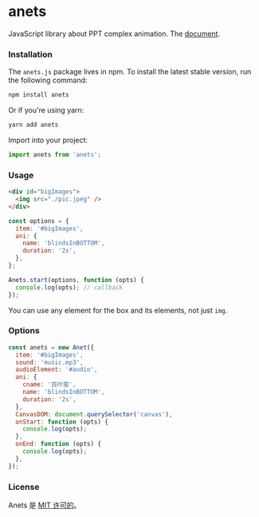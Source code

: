 # anets

JavaScript library about PPT complex animation. The [document](http://www.anets.site/).

### Installation

The `anets.js` package lives in npm. To install the latest stable version, run the following command:

```bash
npm install anets
```

Or if you're using yarn:

```bash
yarn add anets
```

Import into your project:

```js
import anets from 'anets';
```

### Usage

```html
<div id="bigImages">
  <img src="./pic.jpeg" />
</div>
```

```js
const options = {
  item: '#bigImages',
  ani: {
    name: 'blindsInBOTTOM',
    duration: '2s',
  },
};

Anets.start(options, function (opts) {
  console.log(opts); // callback
});
```

You can use any element for the box and its elements, not just `img`.

### Options

```js
const anets = new Anet({
  item: '#bigImages',
  sound: 'music.mp3',
  audioElement: '#audio',
  ani: {
    cname: '百叶窗',
    name: 'blindsInBOTTOM',
    duration: '2s',
  },
  CanvasDOM: document.querySelector('canvas'),
  onStart: function (opts) {
    console.log(opts);
  },
  onEnd: function (opts) {
    console.log(opts);
  },
});
```

### License

Anets 是 [MIT 许可的](https://github.com/henryfordstick/anets/blob/main/LICENSE)。
